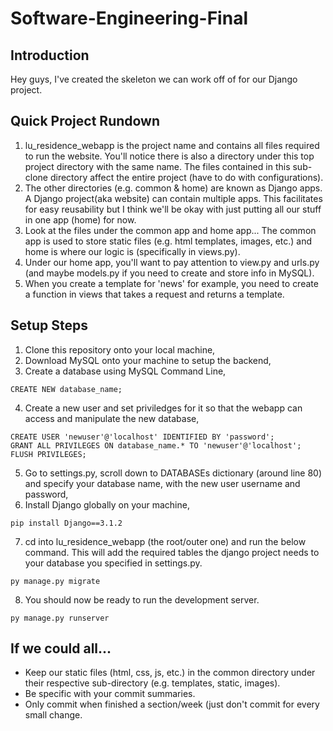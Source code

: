 # Software-Engineering-Final

## Introduction
Hey guys, I've created the skeleton we can work off of for our Django project.

## Quick Project Rundown
  1. lu_residence_webapp is the project name and contains all files required to run the website. You'll notice there is also a directory under this top project directory with the same name. The files contained in this sub-clone directory affect the entire project (have to do with configurations). 
  2. The other directories (e.g. common & home) are known as Django apps. A Django project(aka website) can contain multiple apps. This facilitates for easy reusability but I think we'll be okay with just putting all our stuff in one app (home) for now.
  3. Look at the files under the common app and home app... The common app is used to store static files (e.g. html templates, images, etc.) and home is where our logic is (specifically in views.py).
  4. Under our home app, you'll want to pay attention to view.py and urls.py (and maybe models.py if you need to create and store info in MySQL).
  5. When you create a template for 'news' for example, you need to create a function in views that takes a request and returns a template. 
  
## Setup Steps
  1. Clone this repository onto your local machine,
  2. Download MySQL onto your machine to setup the backend,
  3. Create a database using MySQL Command Line,
  ```
  CREATE NEW database_name;
  ```
  4. Create a new user and set priviledges for it so that the webapp can access and manipulate the new database,
  ```
  CREATE USER 'newuser'@'localhost' IDENTIFIED BY 'password';
  GRANT ALL PRIVILEGES ON database_name.* TO 'newuser'@'localhost';
  FLUSH PRIVILEGES;
  ```
  5. Go to settings.py, scroll down to DATABASEs dictionary (around line 80) and specify your database name, with the new user username and password,
  6. Install Django globally on your machine,
  ```
  pip install Django==3.1.2
  ```
  7. cd into lu_residence_webapp (the root/outer one) and run the below command. 
  This will add the required tables the django project needs to your database you specified in settings.py. 
  ```
  py manage.py migrate
  ```
  8. You should now be ready to run the development server. 
  ```
  py manage.py runserver
  ```
## If we could all...
 - Keep our static files (html, css, js, etc.) in the common directory under their respective sub-directory (e.g. templates, static, images).
 - Be specific with your commit summaries.
 - Only commit when finished a section/week (just don't commit for every small change.


